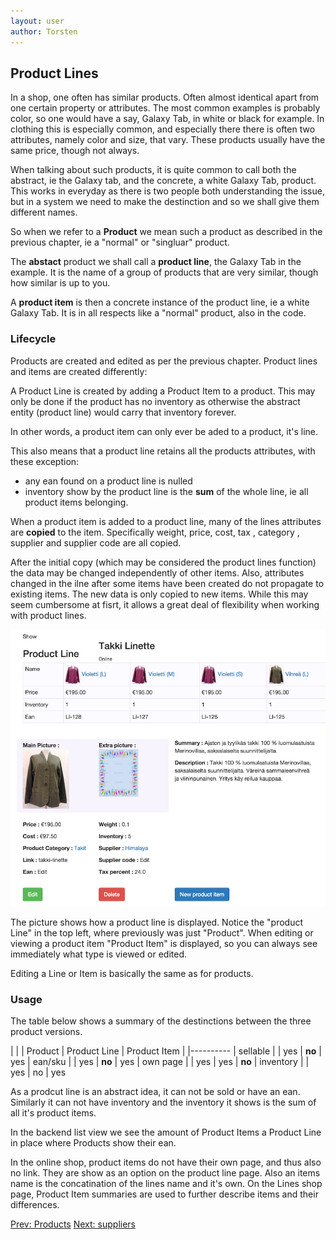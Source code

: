 ```yaml
---
layout: user
author: Torsten
---
```


## Product Lines

In a shop, one often has similar products. Often almost identical apart from one certain property or attributes. 
The most common examples is probably color, so one would have a say, Galaxy Tab, in white or black for example.
In clothing this is especially common, and especially there there is often two attributes, namely color and size, that
vary. These products usually have the same price, though not always.

When talking about such products, it is quite common to call both the abstract, ie the Galaxy tab, and the concrete, 
a white Galaxy Tab, product. This works in everyday as there is two people both understanding the issue, 
but in a system we need to make the destinction and so we shall give them different names.

So when we refer to a **Product** we mean such a product as described in the previous chapter, ie a "normal" or 
"singluar" product.

The **abstact** product we shall call a **product line**, the Galaxy Tab in the example. 
It is the name of a group of products that are very similar, though how similar is up to you.

A **product item** is then a concrete instance of the product line, ie a white Galaxy Tab. It is in all respects like
a "normal" product, also in the code.

### Lifecycle 

Products are created and edited as per the previous chapter. Product lines and items are created differently:

A Product Line is created by adding a Product Item to a product. This may only be done if the product has no inventory as 
otherwise the abstract entity (product line) would carry that inventory forever.

In other words, a product item can only ever be aded to a product, it's line.

This also means that a product line retains all the products attributes, with these exception:

-  any ean found on a product line is nulled
- inventory show by the product line is the **sum** of the whole line, ie all product items belonging.

When a product item is added to a product line, many of the lines attributes are **copied** to the item. Specifically
weight, price, cost, tax , category , supplier and supplier code are all copied.

After the initial copy (which may be considered the product lines function) the data may be changed independently
of other items. Also, attributes changed in the ilne after some items have been created do not propagate to existing
items. The new data is only copied to new items. While this may seem cumbersome at fisrt, it allows a great deal of 
flexibility when working with product lines.

![Product Line](images/product_line.png)

The picture shows how a product line is displayed. Notice the "product Line" in the top left, where previously was just
"Product". When editing or viewing a product item "Product Item" is displayed, so you can always see immediately what
type is viewed or edited.

Editing a Line or Item is basically the same as for products.

### Usage

The table below shows a summary of the destinctions between the three product versions.

|            |   | Product | Product Line | Product Item |
|----------
| sellable   |   | yes       | **no**       | yes
| ean/sku    |   | yes       | **no**       | yes
| own page   |   | yes       | yes          | **no**
| inventory  |   | yes       | no           | yes

As a prodcut line is an abstract idea, it can not be sold or have an ean. Similarly it can not have inventory and
the inventory it shows is the sum of all it's product items.

In the backend list view we see the amount of Product Items a Product Line in place where Products show their ean.

In the online shop, product items do not have their own page, and thus also no link. They are show as an option on 
the product line page. Also an items name is the concatination of the lines name and it's own. On the Lines shop page, 
Product Item summaries are used to further describe items and their differences.

[Prev: Products](products.html)    [Next: suppliers](suppliers.html)